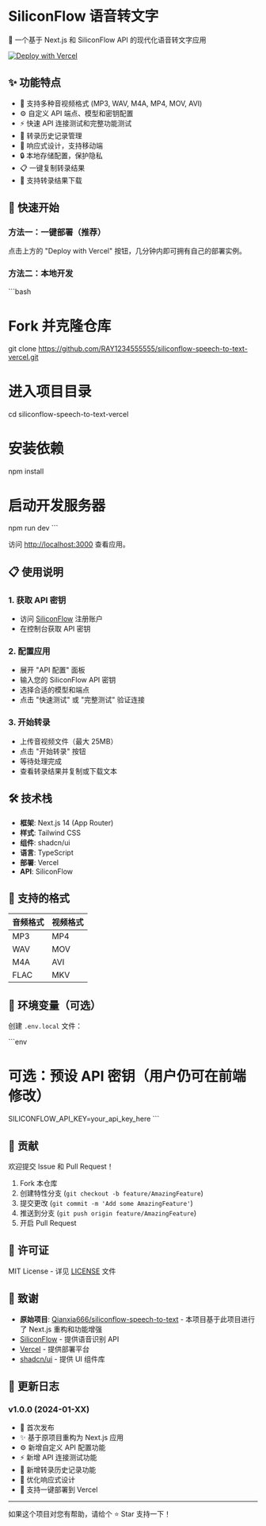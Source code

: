 # SiliconFlow 语音转文字

🎤 一个基于 Next.js 和 SiliconFlow API 的现代化语音转文字应用

[![Deploy with Vercel](https://vercel.com/button)](https://vercel.com/new/clone?repository-url=https://github.com/RAY1234555555/siliconflow-speech-to-text-vercel)

## ✨ 功能特点

- 🎵 支持多种音视频格式 (MP3, WAV, M4A, MP4, MOV, AVI)
- ⚙️ 自定义 API 端点、模型和密钥配置
- ⚡ 快速 API 连接测试和完整功能测试
- 📝 转录历史记录管理
- 📱 响应式设计，支持移动端
- 🔒 本地存储配置，保护隐私
- 📋 一键复制转录结果
- 💾 支持转录结果下载

## 🚀 快速开始

### 方法一：一键部署（推荐）
点击上方的 "Deploy with Vercel" 按钮，几分钟内即可拥有自己的部署实例。

### 方法二：本地开发
\`\`\`bash
# Fork 并克隆仓库
git clone https://github.com/RAY1234555555/siliconflow-speech-to-text-vercel.git

# 进入项目目录
cd siliconflow-speech-to-text-vercel

# 安装依赖
npm install

# 启动开发服务器
npm run dev
\`\`\`

访问 [http://localhost:3000](http://localhost:3000) 查看应用。

## 📋 使用说明

### 1. 获取 API 密钥
- 访问 [SiliconFlow](https://siliconflow.cn) 注册账户
- 在控制台获取 API 密钥

### 2. 配置应用
- 展开 "API 配置" 面板
- 输入您的 SiliconFlow API 密钥
- 选择合适的模型和端点
- 点击 "快速测试" 或 "完整测试" 验证连接

### 3. 开始转录
- 上传音视频文件（最大 25MB）
- 点击 "开始转录" 按钮
- 等待处理完成
- 查看转录结果并复制或下载文本

## 🛠️ 技术栈

- **框架**: Next.js 14 (App Router)
- **样式**: Tailwind CSS
- **组件**: shadcn/ui
- **语言**: TypeScript
- **部署**: Vercel
- **API**: SiliconFlow

## 📖 支持的格式

| 音频格式 | 视频格式 |
|---------|---------|
| MP3     | MP4     |
| WAV     | MOV     |
| M4A     | AVI     |
| FLAC    | MKV     |

## 🔧 环境变量（可选）

创建 `.env.local` 文件：

\`\`\`env
# 可选：预设 API 密钥（用户仍可在前端修改）
SILICONFLOW_API_KEY=your_api_key_here
\`\`\`

## 🤝 贡献

欢迎提交 Issue 和 Pull Request！

1. Fork 本仓库
2. 创建特性分支 (`git checkout -b feature/AmazingFeature`)
3. 提交更改 (`git commit -m 'Add some AmazingFeature'`)
4. 推送到分支 (`git push origin feature/AmazingFeature`)
5. 开启 Pull Request

## 📄 许可证

MIT License - 详见 [LICENSE](LICENSE) 文件

## 🙏 致谢

- **原始项目**: [Qianxia666/siliconflow-speech-to-text](https://github.com/Qianxia666/siliconflow-speech-to-text) - 本项目基于此项目进行了 Next.js 重构和功能增强
- [SiliconFlow](https://siliconflow.cn) - 提供语音识别 API
- [Vercel](https://vercel.com) - 提供部署平台
- [shadcn/ui](https://ui.shadcn.com) - 提供 UI 组件库

## 🔄 更新日志

### v1.0.0 (2024-01-XX)
- 🎉 首次发布
- ✨ 基于原项目重构为 Next.js 应用
- ⚙️ 新增自定义 API 配置功能
- ⚡ 新增 API 连接测试功能
- 📝 新增转录历史记录功能
- 📱 优化响应式设计
- 🚀 支持一键部署到 Vercel

---

如果这个项目对您有帮助，请给个 ⭐ Star 支持一下！

